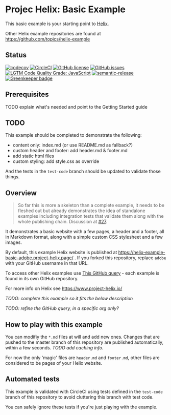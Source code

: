 # Projec Helix: Basic Example

This basic example is your starting point to [Helix](https://www.project-helix.io/). 

Other Helix example repositories are found at https://github.com/topics/helix-example

## Status
[![codecov](https://img.shields.io/codecov/c/github/adobe/helix-example-basic.svg)](https://codecov.io/gh/adobe/helix-example-basic)
[![CircleCI](https://img.shields.io/circleci/project/github/adobe/helix-example-basic.svg)](https://circleci.com/gh/adobe/helix-example-basic)
[![GitHub license](https://img.shields.io/github/license/adobe/helix-example-basic.svg)](https://github.com/adobe/helix-example-basic/blob/master/LICENSE.txt)
[![GitHub issues](https://img.shields.io/github/issues/adobe/helix-example-basic.svg)](https://github.com/adobe/helix-example-basic/issues)
[![LGTM Code Quality Grade: JavaScript](https://img.shields.io/lgtm/grade/javascript/g/adobe/helix-example-basic.svg?logo=lgtm&logoWidth=18)](https://lgtm.com/projects/g/adobe/helix-example-basic)
[![semantic-release](https://img.shields.io/badge/%20%20%F0%9F%93%A6%F0%9F%9A%80-semantic--release-e10079.svg)](https://github.com/semantic-release/semantic-release) [![Greenkeeper badge](https://badges.greenkeeper.io/adobe/helix-example-basic.svg)](https://greenkeeper.io/)

## Prerequisites
TODO explain what's needed and point to the Getting Started guide

## TODO
This example should be completed to demonstrate the following:

* content only: index.md (or use README.md as fallback?)
* custom header and footer: add header.md & footer.md
* add static html files
* custom styling: add style.css as override

And the tests in the `test-code` branch should be updated to validate those things.

## Overview
> So far this is more a skeleton than a complete example, it needs to be fleshed out but already
> demonstrates the idea of standalone examples including integration tests that validate them
> along with the whole publishing chain. Discussion at [#27](https://github.com/adobe/helix-home/issues/27).

It demonstrates a basic website with a few pages, a header and a footer,
all in Markdown format, along with a simple custom CSS stylesheet and a few images.

By default, this example Helix website is published at https://helix-example-basic-adobe.project-helix.page/ . If you forked this repository, replace `adobe` with your GitHub username in that URL.

To access other Helix examples use [This GitHub query](https://github.com/topics/helix-example) - each example is found in its own GitHub repository.

For more info on Helix see https://www.project-helix.io/

_TODO: complete this example so it fits the below description_

 _TODO: refine the GitHub query, in a specific org only?_

## How to play with this example
You can modifiy the `*.md` files at will and add new ones. Changes that are pushed to the master branch of this
repository are published automatically, within a few seconds. _TODO add caching info_.

For now the only 'magic' files are `header.md` and `footer.md`, other files are considered to be pages of your Helix website.

## Automated tests
This example is validated with CircleCI using tests defined in the `test-code` branch of this repository to avoid
cluttering this branch with test code.

You can safely ignore these tests if you're just playing with the example.


